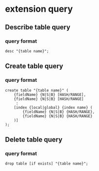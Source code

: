 # extension query

## Describe table query

### query format

```
desc "{table name}";
```

## Create table query

### query format

```
create table "{table name}" (
    {fieldName} {N|S|B} [HASH/RANGE],
    {fieldName} {N|S|B} [HASH/RANGE]
     :
    [index {local|global} {index name} (
        {fieldName} {N|S|B} {HASH/RANGE},
        {fieldName} {N|S|B} {HASH/RANGE}
    )]
);
```

## Delete table query

### query format

```
drop table [if exists] "{table name}";
```
